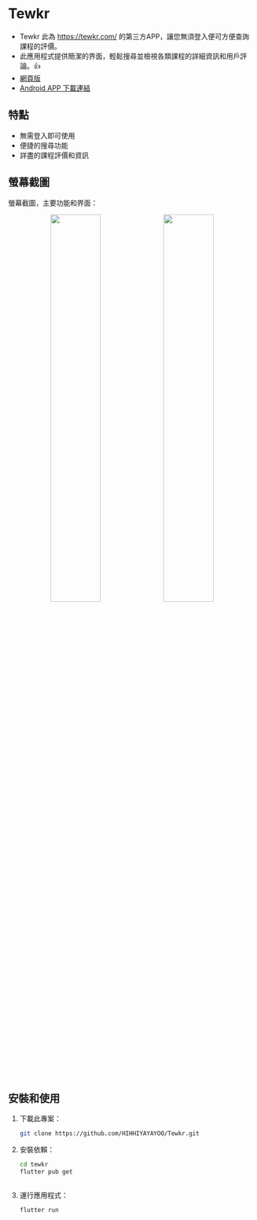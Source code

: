 # Tewkr

* Tewkr 此為 https://tewkr.com/ 的第三方APP，讓您無須登入便可方便查詢課程的評價。
* 此應用程式提供簡潔的界面，輕鬆搜尋並檢視各類課程的詳細資訊和用戶評論。👍
* [網頁版](https://hihhiyayayoo.github.io/Tewkr/)
* [Android APP 下載連結](https://github.com/HIHHIYAYAYOO/Tewkr/releases/tag/flutter)

## 特點
- 無需登入即可使用
- 便捷的搜尋功能
- 詳盡的課程評價和資訊

## 螢幕截圖

螢幕截圖，主要功能和界面：

<div align="center">
  <img src="https://github.com/user-attachments/assets/ff176658-d031-445e-8c03-9ec4c9f96ce0" width="45%" />
  <img src="https://github.com/user-attachments/assets/2572bf99-6b79-4601-bc0d-6d1c5acac7da" width="45%" />
</div>

## 安裝和使用

1. 下載此專案：
   ```bash
   git clone https://github.com/HIHHIYAYAYOO/Tewkr.git

2. 安裝依賴：
   ```bash
   cd tewkr
   flutter pub get
  
3. 運行應用程式：
   ```bash
   flutter run

